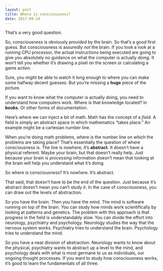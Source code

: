 ```yaml
---
layout: post
title: Where is consciousness?
date: 2017-09-24
---
```


<p>That’s a very good question.</p><p>So, consciousness is obviously <i>provided</i> by the brain. So that’s a good first guess. But consciousness is assuredly <i>not</i> the brain. If you took a look at a running CPU processor, the actual instructions being executed are going to give you absolutely no guidance on what the computer is actually <i>doing</i>. It won’t tell you whether it’s drawing a pixel on the screen or calculating a game action.</p><p>Sure, you <i>might</i> be able to watch it long enough to where you can make some halfway decent guesses. But you’re missing a <b>huge</b> piece of the picture.</p><p>If you want to know what the computer is actually doing, you need to understand how computers work. Where is that knowledge located? In <b>books</b>. Or other forms of documentation.</p><p>Here’s where we can inject a bit of math. Math has the concept of a <i>field</i>. A field is simply an abstract space in which mathematics “takes place.” An example might be a cartesian number line.</p><p>When you’re doing math problems, where is the number line on which the problems are taking place? That’s essentially the question of where consciousness is. The line is nowhere, it’s <b>abstract</b>. It doesn’t have a physical referent. Maybe your brain, but that doesn’t really help. Just because your brain is <i>processing</i> information doesn’t mean that looking at the brain will help you understand what it’s doing.</p><p>So where is consciousness? It’s nowhere. It’s abstract.</p><p>That said, that doesn’t have to be the end of the question. Just because it’s abstract doesn’t mean you can’t study it. In the case of consciousness, you can draw out the levels of abstraction.</p><p>So you have the brain. Then you have the mind. The mind is software running on top of the brain. You can study how minds work scientifically by looking at patterns and genetics. The problem with this approach is that progress in the field is understandably slow. You can divide the effort into neurology, psychiatry and psychology. Neurology studies the way that the nervous system works. Psychiatry tries to understand the brain. Psychology tries to understand the mind.</p><p>So you have a neat division of abstraction. Neurology wants to know about the physical, psychiatry wants to abstract up a level to the mind, and psychology deals with what is most germane to us as individuals, our ongoing thought processes. If you want to study how consciousness works, it’s good to learn the fundamentals of all three.</p>

